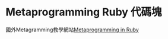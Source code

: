 # Metaprogramming Ruby 代碼塊






















國外Metagramming教學網站[Metaprogramming in Ruby](http://ruby-metaprogramming.rubylearning.com/)
